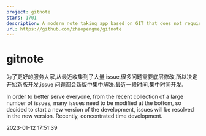 ```yaml
---
project: gitnote
stars: 1701
description: A modern note taking app based on GIT that does not require a local GIT environment.
url: https://github.com/zhaopengme/gitnote
---
```


gitnote
=======

为了更好的服务大家,从最近收集到了大量 issue,很多问题需要底层修改,所以决定开始新版开发,issue 问题都会新版中集中解决.最近一段时间,集中时间开发.

In order to better serve everyone, from the recent collection of a large number of issues, many issues need to be modified at the bottom, so decided to start a new version of the development, issues will be resolved in the new version. Recently, concentrated time development.

2023-01-12 17:51:39
